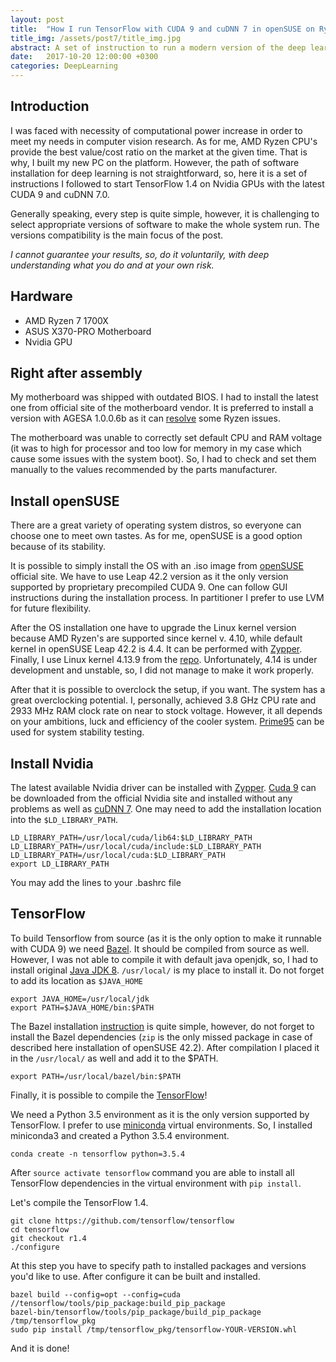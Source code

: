 ```yaml
---
layout: post
title:  "How I run TensorFlow with CUDA 9 and cuDNN 7 in openSUSE on Ryzen"
title_img: /assets/post7/title_img.jpg
abstract: A set of instruction to run a modern version of the deep learning framework TensorFlow on AMD Ryzen.
date:   2017-10-20 12:00:00 +0300
categories: DeepLearning
---
```


## Introduction

I was faced with necessity of computational power increase in order to  meet my needs in computer vision research. As for me, AMD Ryzen CPU's provide the best value/cost ratio on the market at the given time. That is why, I built my new PC on the platform. However, the path of software installation for deep learning is not straightforward, so, here it is a set of instructions I followed to start TensorFlow 1.4 on Nvidia GPUs with the latest CUDA 9 and cuDNN 7.0.

Generally speaking, every step is quite simple, however, it is challenging to select appropriate versions of software to make the whole system run. The versions compatibility is the main focus of the post.

_I cannot guarantee your results, so, do it voluntarily, with deep understanding what you do and at your own risk._

## Hardware

* AMD Ryzen 7 1700X
* ASUS X370-PRO Motherboard
* Nvidia GPU

## Right after assembly

My motherboard was shipped with outdated BIOS. I had to install the latest one from official site of the motherboard vendor.
It is preferred to install a version with AGESA 1.0.0.6b as it can [resolve][agesa] some Ryzen issues.

The motherboard was unable to correctly set default CPU and RAM voltage (it was to high for processor and too low for memory in my case which cause some issues with the system boot). So, I had to check and set them manually to the values recommended by the parts manufacturer.

## Install openSUSE 

There are a great variety of operating system distros, so everyone can choose one to meet own tastes. As for me, openSUSE is a good option because of its stability.

It is possible to simply install the OS with an .iso image from [openSUSE][opensuse] official site. We have to use Leap 42.2 version as it the only version supported by proprietary precompiled CUDA 9.
One can follow GUI instructions during the installation process. In partitioner I prefer to use LVM for future flexibility.

After the OS installation one have to upgrade the Linux kernel version because AMD Ryzen's are supported since kernel v. 4.10, while default kernel in openSUSE Leap 42.2 is 4.4.
It can be performed with [Zypper][kernel]. Finally, I use Linux kernel 4.13.9 from the [repo][kernel_repo]. Unfortunately, 4.14 is under development and unstable, so, I did not manage to make it work properly.

After that it is possible to overclock the setup, if you want.  The system has a great overclocking potential. I, personally, achieved 3.8 GHz CPU rate and 2933 MHz RAM clock rate on near to stock voltage. However, it all depends on your ambitions, luck and efficiency of the cooler system. 
[Prime95][prime95] can be used for system stability testing.

## Install Nvidia

The latest available Nvidia driver can be installed with [Zypper][driver]. [Cuda 9][cuda] can be downloaded from the official Nvidia site and installed without any problems as well as [cuDNN 7][cudnn]. One may need to add the installation location into the `$LD_LIBRARY_PATH`.

```
LD_LIBRARY_PATH=/usr/local/cuda/lib64:$LD_LIBRARY_PATH
LD_LIBRARY_PATH=/usr/local/cuda/include:$LD_LIBRARY_PATH
LD_LIBRARY_PATH=/usr/local/cuda:$LD_LIBRARY_PATH
export LD_LIBRARY_PATH
```
You may add the lines to your .bashrc file

## TensorFlow

To build Tensorflow from source (as it is the only option to make it runnable with CUDA 9) we need [Bazel][bazel]. It should be compiled from source as well.
However, I was not able to compile it with default java openjdk, so, I had to install original [Java JDK 8][java]. `/usr/local/` is my place to install it. Do not forget to add its location as `$JAVA_HOME`

```
export JAVA_HOME=/usr/local/jdk
export PATH=$JAVA_HOME/bin:$PATH
```

The Bazel installation [instruction][bazel_install] is quite simple, however, do not forget to install the Bazel dependencies (`zip` is the only missed package in case of described here installation of openSUSE 42.2).
After compilation I placed it in the   `/usr/local/` as well and add it to the $PATH.

```
export PATH=/usr/local/bazel/bin:$PATH
```

Finally, it is possible to compile the [TensorFlow][tensorflow]!

We need a Python 3.5 environment as it is the only version supported by TensorFlow. I prefer to use [miniconda][miniconda] virtual environments. So, I installed miniconda3 and created a Python 3.5.4 environment.

```
conda create -n tensorflow python=3.5.4
```

After `source activate tensorflow` command you are able to install all TensorFlow dependencies in the virtual environment with `pip install`.

Let's compile the TensorFlow 1.4.

```
git clone https://github.com/tensorflow/tensorflow 
cd tensorflow
git checkout r1.4
./configure
```
At this step you have to specify path to installed packages and versions you'd like to use. After configure it can be built and installed.

```
bazel build --config=opt --config=cuda //tensorflow/tools/pip_package:build_pip_package
bazel-bin/tensorflow/tools/pip_package/build_pip_package /tmp/tensorflow_pkg
sudo pip install /tmp/tensorflow_pkg/tensorflow-YOUR-VERSION.whl
```

And it is done!

[agesa]: https://www.phoronix.com/scan.php?page=news_item&px=AGESA-1.0.0.6b-Update
[opensuse]: https://software.opensuse.org/
[kernel]: https://doc.opensuse.org/documentation/leap/reference/html/book.opensuse.reference/cha.tuning.multikernel.html#cha.tuning.multikernel.zypper
[kernel_repo]: http://download.opensuse.org/repositories/Kernel:/stable/standard/x86_64/
[prime95]: https://www.mersenne.org/download/
[driver]: https://en.opensuse.org/SDB:NVIDIA_drivers#Recommended_Procedure
[cuda]: https://developer.nvidia.com/cuda-downloads
[cudnn]: https://developer.nvidia.com/cudnn
[bazel]: https://docs.bazel.build/versions/master/install.html
[bazel_install]: https://docs.bazel.build/versions/master/install-compile-source.html
[java]: http://www.oracle.com/technetwork/java/javase/downloads/jdk8-downloads-2133151.html
[tensorflow]: https://www.tensorflow.org/install/install_sources
[miniconda]: https://conda.io/miniconda.html
